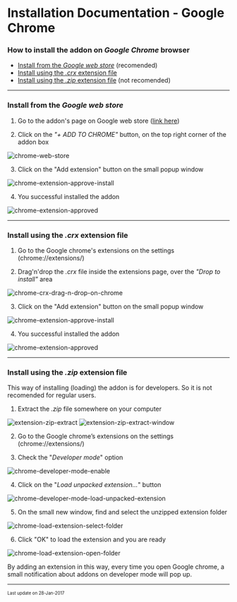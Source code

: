 # Installation Documentation - Google Chrome

### How to install the addon on *Google Chrome* browser

- [Install from the *Google web store*](https://github.com/DinoDevs/GladiatusCrazyAddon) (recomended)
- [Install using the *.crx* extension file](https://github.com/DinoDevs/GladiatusCrazyAddon)
- [Install using the *.zip* extension file](https://github.com/DinoDevs/GladiatusCrazyAddon) (not recomended)

---

### Install from the *Google web store*
1. Go to the addon's page on Google web store ([link here](https://chrome.google.com/webstore/detail/gladiatus-crazy-add-on/dfbmiedjenagoegiiabjfjpkhfocifkp))

2. Click on the *"+ ADD TO CHROME"* button, on the top right corner of the addon box

![chrome-web-store](resources/installation/chrome-web-store.png)

3. Click on the "Add extension" button on the small popup window

![chrome-extension-approve-install](resources/installation/chrome-extension-approve-install.png)

4. You successful installed the addon

![chrome-extension-approved](resources/installation/chrome-extension-approved.png)

---

### Install using the *.crx* extension file
1. Go to the Google chrome's extensions on the settings (chrome://extensions/)

2. Drag'n'drop the *.crx* file inside the extensions page, over the *"Drop to install"* area

![chrome-crx-drag-n-drop-on-chrome](resources/installation/chrome-crx-drag-n-drop-on-chrome.png)

3. Click on the "Add extension" button on the small popup window

![chrome-extension-approve-install](resources/installation/chrome-extension-approve-install.png)

4. You successful installed the addon

![chrome-extension-approved](resources/installation/chrome-extension-approved.png)

---

### Install using the *.zip* extension file
This way of installing (loading) the addon is for developers. So it is not recomended for regular users.

1. Extract the *.zip* file somewhere on your computer

![extension-zip-extract](resources/installation/extension-zip-extract.png)
![extension-zip-extract-window](resources/installation/extension-zip-extract-window.png)

2. Go to the Google chrome’s extensions on the settings (chrome://extensions/)

3. Check the "*Developer mode*" option

![chrome-developer-mode-enable](resources/installation/chrome-developer-mode-enable.png)

4. Click on the "*Load unpacked extension...*" button

![chrome-developer-mode-load-unpacked-extension](resources/installation/chrome-developer-mode-load-unpacked-extension.png)

5. On the small new window, find and select the unzipped extension folder

![chrome-load-extension-select-folder](resources/installation/chrome-load-extension-select-folder.png)

6. Click "OK" to load the extension and you are ready

![chrome-load-extension-open-folder](resources/installation/chrome-load-extension-open-folder.png)

By adding an extension in this way, every time you open Google chrome, a small notification about addons on developer mode will pop up.

---

<sub><sup>Last update on 28-Jan-2017</sup></sub>
